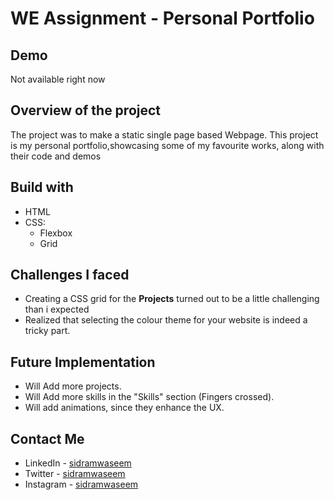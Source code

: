 # WE Assignment - Personal Portfolio

## Demo
<p>Not available right now</p>

## Overview of the project
<p>The project was to make a static single page based Webpage. This project is my personal portfolio,showcasing some of my favourite works, along with their code and demos</p>

## Build with
- HTML
- CSS:
     - Flexbox
     - Grid
 
 ## Challenges I faced
 - Creating a CSS grid for the <b>Projects</b> turned out to be a little challenging than i expected
 - Realized that selecting the colour theme for your website is indeed a tricky part.

## Future Implementation
- Will Add more projects.
- Will Add more skills in the "Skills" section (Fingers crossed).
- Will add animations, since they enhance the UX.

## Contact Me
- LinkedIn - [sidramwaseem](https://www.linkedin.com/in/sidramwaseem/)
- Twitter - [sidramwaseem](https://www.twitter.com/sidramwaseem)
- Instagram - [sidramwaseem](https://www.instagram.com/sidramwaseem)
